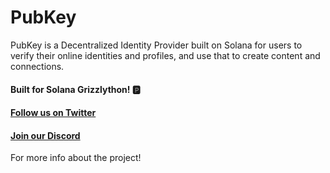 # PubKey

PubKey is a Decentralized Identity Provider built on Solana for users to verify their online identities and profiles, and use that to create content and connections.

#### Built for Solana Grizzlython! 🅿️

#### [Follow us on Twitter](https://twitter.com/pubkeyapp)

#### [Join our Discord](https://pubkey.app/join-discord)

For more info about the project!
